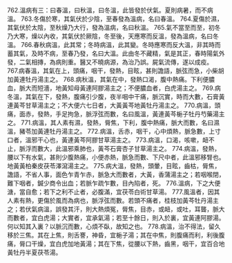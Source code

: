 762.溫病有三：曰春溫，曰秋溫，曰冬溫，此皆發於伏氣。夏則病暑，而不病溫。
763.冬傷於寒，其氣伏於少陰，至春發為溫病，名曰春溫。
764.夏傷於濕，其氣伏於太陰，至秋燥乃大行，發為溫病，名曰秋溫。
765.氣不當至而至，初冬乃大寒，燥以內收，其氣伏於厥陰，冬至後，天應寒而反溫，發為溫病，名曰冬溫。
766.春秋病溫，此其常；冬時病溫，此其變。冬時應寒而反大溫，非其時而蓄其氣，及時不病，至春乃發，名曰大溫。此由冬不藏精，氣是其正，春時陽氣外發，二氣相摶，為病則重。醫又不曉病源，為治乃誤。屍氣流傳，遂以成疫。
767.病春溫，其氣在上，頭痛，咽干，發熱，目眩，甚則譫語，脈弦而急，小柴胡加黃連牡丹湯主之。
768.病秋溫，其氣在中，發熱口渴，腹中熱痛。下利便膿血，脈大而短濇，地黃知母黃連阿膠湯主之；不便膿血者，白虎湯主之。
769.病冬溫，其氣在下，發熱，腹痛引少腹，夜半咽中干痛，脈沉實，時而大數，石膏黃連黃芩甘草湯主之；不大便六七日者，大黃黃芩地黃牡丹湯主之。
770.病溫，頭痛，面赤，發熱，手足拘急，脈浮弦而數，名曰風溫，黃連黃芩梔子牡丹芍藥湯主之。
771.病溫，其人素有濕，發熱，脣焦，下利，腹中熱痛，脈大而數，名曰濕溫，豬苓加黃連牡丹湯主之。
772.病溫，舌赤，咽干，心中煩熱，脈急數，上寸口者，溫邪干心也，黃連黃芩阿膠甘草湯主之。
773.病溫，口渴，咳嗽，衄不止，脈浮而數大，此溫邪乘肺也，黃芩石膏杏子甘草湯主之。
774.病溫，發熱，腰以下有水氣，甚則少腹熱痛，小便赤熱，脈急而數、下尺中者，此溫邪移腎也。地黃黃柏秦皮茯苓澤瀉湯主之。
775.病大溫，發熱，頭暈，目眩，齒枯，脣焦，譫語，不省人事，面色乍青乍赤，脈急大而數者，大黃，香蒲湯主之；若咽喉閉，難下咽者，鍼少商令出血；若脈乍疏乍數，目內陷者，死。
776.溫病，下之大便溏，當自愈；若下之利不止者，必腹滿，宜茯苓白術甘草湯。
777.風溫者，因其人素有熱，更傷於風而為病也，脈浮弦而數。若頭不痛者，桂枝加黃芩牡丹湯主之；若伏氣病溫，誤發其汗，則大熱煩冤，脣焦，目赤，或衄，或吐，耳聾，脈大而數者，宜白虎湯；大實者，宜承氣湯；若至十餘日，則入於裏，宜黃連阿膠湯。何以知其入裏？以脈沉而數，心煩不臥，故知之也。
778.病溫，治不得法，留久移於三焦。其在上焦，則舌謇，神昏，宜梔子湯；其在中焦，則腹痛而利，利後腹痛，脣口干燥，宜白虎加地黃湯；其在下焦，從腰以下熱，齒黑，咽干，宜百合地黃牡丹半夏茯苓湯。